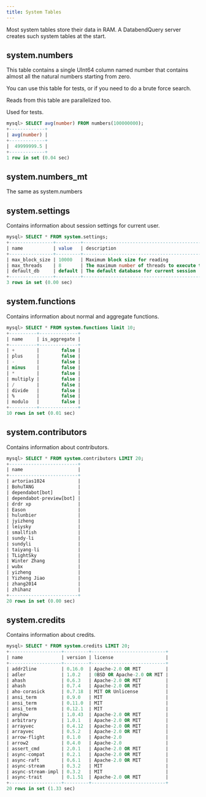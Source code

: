 ```yaml
---
title: System Tables
---
```


Most system tables store their data in RAM. A DatabendQuery server creates such system tables at the start.

## system.numbers

This table contains a single UInt64 column named number that contains almost all the natural numbers starting from zero.

You can use this table for tests, or if you need to do a brute force search.

Reads from this table are parallelized too.

Used for tests.

```sql
mysql> SELECT avg(number) FROM numbers(100000000);
+-------------+
| avg(number) |
+-------------+
|  49999999.5 |
+-------------+
1 row in set (0.04 sec)
```

## system.numbers_mt

The same as system.numbers


## system.settings

Contains information about session settings for current user.

```sql
mysql> SELECT * FROM system.settings;
+----------------+---------+---------------------------------------------------------------------------------------------------+
| name           | value   | description                                                                                       |
+----------------+---------+---------------------------------------------------------------------------------------------------+
| max_block_size | 10000   | Maximum block size for reading                                                                    |
| max_threads    | 8       | The maximum number of threads to execute the request. By default, it is determined automatically. |
| default_db     | default | The default database for current session                                                          |
+----------------+---------+---------------------------------------------------------------------------------------------------+
3 rows in set (0.00 sec)
```

## system.functions

Contains information about normal and aggregate functions.

```sql
mysql> SELECT * FROM system.functions limit 10;
+----------+--------------+
| name     | is_aggregate |
+----------+--------------+
| +        |        false |
| plus     |        false |
| -        |        false |
| minus    |        false |
| *        |        false |
| multiply |        false |
| /        |        false |
| divide   |        false |
| %        |        false |
| modulo   |        false |
+----------+--------------+
10 rows in set (0.01 sec)
```

## system.contributors

Contains information about contributors.

```sql
mysql> SELECT * FROM system.contributors LIMIT 20;
+-------------------------+
| name                    |
+-------------------------+
| artorias1024            |
| BohuTANG                |
| dependabot[bot]         |
| dependabot-preview[bot] |
| drdr xp                 |
| Eason                   |
| hulunbier               |
| jyizheng                |
| leiysky                 |
| smallfish               |
| sundy-li                |
| sundyli                 |
| taiyang-li              |
| TLightSky               |
| Winter Zhang            |
| wubx                    |
| yizheng                 |
| Yizheng Jiao            |
| zhang2014               |
| zhihanz                 |
+-------------------------+
20 rows in set (0.00 sec)
```

## system.credits

Contains information about credits.

```sql
mysql> SELECT * FROM system.credits LIMIT 20;
+-------------------+---------+---------------------------+
| name              | version | license                   |
+-------------------+---------+---------------------------+
| addr2line         | 0.16.0  | Apache-2.0 OR MIT         |
| adler             | 1.0.2   | 0BSD OR Apache-2.0 OR MIT |
| ahash             | 0.6.3   | Apache-2.0 OR MIT         |
| ahash             | 0.7.4   | Apache-2.0 OR MIT         |
| aho-corasick      | 0.7.18  | MIT OR Unlicense          |
| ansi_term         | 0.9.0   | MIT                       |
| ansi_term         | 0.11.0  | MIT                       |
| ansi_term         | 0.12.1  | MIT                       |
| anyhow            | 1.0.43  | Apache-2.0 OR MIT         |
| arbitrary         | 1.0.1   | Apache-2.0 OR MIT         |
| arrayvec          | 0.4.12  | Apache-2.0 OR MIT         |
| arrayvec          | 0.5.2   | Apache-2.0 OR MIT         |
| arrow-flight      | 0.1.0   | Apache-2.0                |
| arrow2            | 0.4.0   | Apache-2.0                |
| assert_cmd        | 2.0.1   | Apache-2.0 OR MIT         |
| async-compat      | 0.2.1   | Apache-2.0 OR MIT         |
| async-raft        | 0.6.1   | Apache-2.0 OR MIT         |
| async-stream      | 0.3.2   | MIT                       |
| async-stream-impl | 0.3.2   | MIT                       |
| async-trait       | 0.1.51  | Apache-2.0 OR MIT         |
+-------------------+---------+---------------------------+
20 rows in set (1.33 sec)
```
